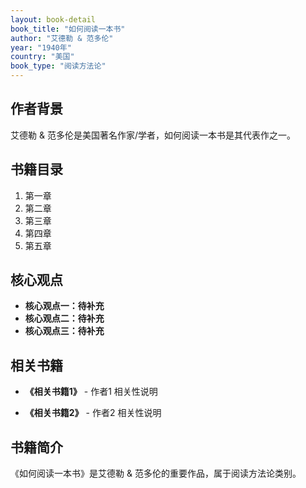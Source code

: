 ```yaml
---
layout: book-detail
book_title: "如何阅读一本书"
author: "艾德勒 & 范多伦"
year: "1940年"
country: "美国"
book_type: "阅读方法论"
---
```


## 作者背景

艾德勒 & 范多伦是美国著名作家/学者，如何阅读一本书是其代表作之一。

## 书籍目录

1. 第一章
2. 第二章
3. 第三章
4. 第四章
5. 第五章

## 核心观点

- **核心观点一：待补充**
- **核心观点二：待补充**
- **核心观点三：待补充**

## 相关书籍

- **《相关书籍1》** - 作者1
  相关性说明

- **《相关书籍2》** - 作者2
  相关性说明


## 书籍简介

《如何阅读一本书》是艾德勒 & 范多伦的重要作品，属于阅读方法论类别。
